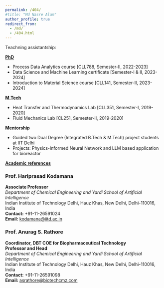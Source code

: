 ```yaml
---
permalink: /404/
#title: "Md Nasre Alam"
author_profile: true
redirect_from: 
  - /md/
  - /404.html
---
```



Teachning assistantship:

<ins>**PhD**</ins>

- Process Data Analytics course [CLL788, Semester-II, 2022-2023]  
- Data Science and Machine Learning certificate [Semester-I & II, 2023-2024]  
- Introduction to Material Science course [CLL141, Semester-II, 2023-2024]  


<ins>**M.Tech**</ins>

- Heat Transfer and Thermodynamics Lab [CLL351, Semester-I, 2019-2020]  
- Fluid Mechanics Lab [CL251, Semester-II, 2019-2020] 


<ins>**Mentorship**</ins>

- Guided two Dual Degree (Integrated B.Tech & M.Tech) project students at IIT Delhi  
- Projects: Physics-Informed Neural Network and LLM based application for bioreactor 



<ins>**Academic references**</ins>

###  **Prof. Hariprasad Kodamana**  
**Associate Professor**  
*Department of Chemical Engineering and Yardi School of Artificial Intelligence*  
Indian Institute of Technology Delhi, Hauz Khas, New Delhi, Delhi-110016, India  
**Contact:** +91-11-26591024  
**Email:** kodamana@iitd.ac.in  


### **Prof. Anurag S. Rathore**  
**Coordinator, DBT COE for Biopharmaceutical Technology**  
**Professor and Head**  
*Department of Chemical Engineering and Yardi School of Artificial Intelligence*  
Indian Institute of Technology Delhi, Hauz Khas, New Delhi, Delhi-110016, India  
**Contact:** +91-11-26591098  
**Email:** asrathore@biotechcmz.com  
